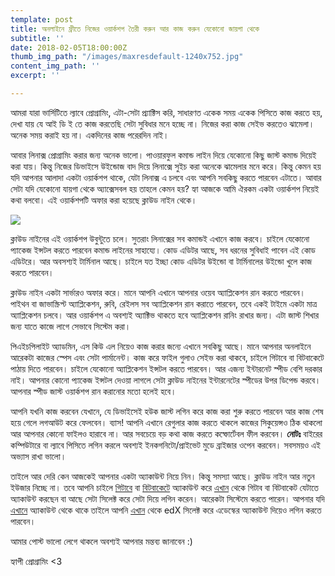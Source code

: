 ```yaml
---
template: post
title: অনলাইনে ফ্রীতে নিজের ওয়ার্কশপ তৈরী করুন আর কাজ করুন যেকোনো জায়গা থেকে
subtitle: ''
date: 2018-02-05T18:00:00Z
thumb_img_path: "/images/maxresdefault-1240x752.jpg"
content_img_path: ''
excerpt: ''

---
```

আমরা যারা ভার্সিটিতে ল্যাবে প্রোগ্রামিং, এটা-সেটা প্র্যাক্টিস করি, সাধারণত একেক সময় একেক পিসিতে কাজ করতে হয়, দেখা যায় যে আই ডি ই তে কাজ করতেছি সেটা সুবিধার মনে হচ্ছে না। নিজের করা কাজ সেইভ করতেও ঝামেলা। অনেক সময় করাই হয় না। একদিনের কাজ পরেরদিন নাই।

আবার লিনাক্স প্রোগ্রামিং করার জন্য অনেক ভালো। পাওয়ারফুল কমান্ড লাইন দিয়ে যেকোনো কিছু জাস্ট কমান্ড দিয়েই করা যায়। কিন্তু নিজের ডিভাইসে উইন্ডোজ বাদ দিয়ে লিনাক্সে সুইচ করা অনেকে ঝামেলার মনে করে। কিন্তু কেমন হয় যদি আপনার আলাদা একটা ওয়ার্কশপ থাকে, যেটা লিনাক্স এ চলবে এবং আপনি সবকিছু করতে পারবেন এটাতে। আবার সেটা যদি যেকোনো যায়গা থেকে অ্যাক্সেসবল হয় তাহলে কেমন হয়? হ্যা আজকে আমি ঐরকম একটা ওয়ার্কশপ নিয়েই কথা বলবো। এই ওয়ার্কশপটি অফার করা হয়েছে ক্লাউড নাইন থেকে।

![](/images/27657657_1687981167947898_5750266995180773859_n-600x367.jpg)

ক্লাউড নাইনের এই ওয়ার্কশপ উবুন্টুতে চলে। সুতরাং লিনাক্সের সব কমান্ডই এখানে কাজ করবে। চাইলে যেকোনো প্যাকেজ ইন্সটল করতে পারবেন কমান্ড লাইনের সাহায্যে। কোড এডিটর আছে, সব ধরনের সুবিধাই পাবেন এই কোড এডিটরে। আর অবসশ্যই টার্মিনাল আছে। চাইলে যত ইচ্ছা কোড এডিটর উইন্ডো বা টার্মিনালের উইন্ডো খুলে কাজ করতে পারবেন।

ক্লাউড নাইন একটা সার্ভারও অফার করে। মানে আপনি এখানে আপনার ওয়েব অ্যাপ্লিকেশন রান করতে পারবেন। পাইথন বা জাভাস্ক্রিপ্ট অ্যাপ্লিকেশন, রুবি, রেইলস সব অ্যাপ্লিকেশন রান করাতে পারবেন, তবে একই টাইমে একটা মাত্র অ্যাপ্লিকেশন চলবে। আর ওয়ার্কশপ এ অবশ্যই অ্যাক্টিভ থাকতে হবে অ্যাপ্লিকেশন রানিং রাখার জন্য। এটা জাস্ট শিখার জন্য যাতে কাজে লাগে সেভাবে সিস্টেম করা।

পিএইচপিলাইট অ্যাডমিন, এস কিউ এল নিয়েও কাজ করার জন্যে এখানে সবকিছু আছে। মানে আপনার অনলাইনে আরেকটা কাজের স্পেস এবং সেটা পার্মানেন্ট। কাজ করে ফাইল গুলাও সেইভ করা থাকবে, চাইলে গিটাবে বা বিটবাকেটে পাঠায় দিতে পারবেন। চাইলে যেকোনো অ্যাপ্লিকেশন ইন্সটল করতে পারবেন। আর এজন্য ইন্টারনেট স্পীড বেশি দরকার নাই। আপনার কোনো প্যাকেজ ইন্সটল দেওয়া লাগলে সেটা ক্লাউড নাইনের ইন্টারনেটের স্পীডের উপর ডিপেন্ড করবে। আপনার স্পীড জাস্ট ওয়ার্কশপ রান করানোর মতো হলেই হবে।

আপনি যখনি কাজ করবেন যেখানে, যে ডিভাইসেই হউক জাস্ট লগিন করে কাজ করা শুরু করতে পারবেন আর কাজ শেষ হয়ে গেলে লগআউট করে ফেলবেন। ব্যাস! আপনি এখানে রেগুলার কাজ করতে থাকলে কাজের সিকুয়েন্সও ঠিক থাকলো আর আপনার কোনো ফাইলও হারাবে না। আর সবচেয়ে বড় কথা কাজ করতে কম্ফোর্টেবল ফীল করবেন। **নোটঃ** বাইরের কম্পিউটারে বা ল্যাবে পিসিতে লগিন করলে অবশ্যই ইনকগনিটো/প্রাইভেট মুডে ব্রাইজার ওপেন করবেন। সবসময়ও এই অভ্যাস রাখা ভালো।

তাইলে আর দেরি কেন আজকেই আপনার একটা অ্যাকাউন্ট নিয়ে নিন। কিন্তু সমস্যা আছে। ক্লাউড নাইন আর নতুন ইউজার নিচ্ছে না। তবে আপনি চাইলে [গিটাবে](https://github.com/) বা [বিটবাকেটে](https://github.com/) অ্যাকাউন্ট করে [এখান](https://c9.io/login) থেকে গিটাব বা বিটবাকেট যেটাতে অ্যাকাউন্ট করছেন বা আছে সেটা সিলেক্ট করে সেটা দিয়ে লগিন করেন। আরেকটা সিস্টেমে করতে পারেন। আপনার যদি [এখানে](https://www.edx.org/) অ্যাকাউন্ট থেকে থাকে তাইলে আপনি [এখান](https://cs50.io) থেকে edX সিলেক্ট করে এডেস্কের অ্যাকাউন্ট দিয়েও লগিন করতে পারবেন।

আমার পোস্ট ভালো লেগে থাকলে অবশ্যই আপনার মন্তব্য জানাবেন :)

হ্যাপী প্রোগ্রামিং <3